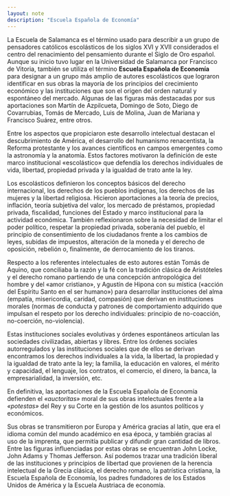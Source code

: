 ```yaml
---
layout: note
description: "Escuela Española de Economía"
---
```


La Escuela de Salamanca es el término usado para describir a un grupo de
pensadores católicos escolásticos de los siglos XVI y XVII considerados el
centro del renacimiento del pensamiento durante el Siglo de Oro español. Aunque
su inicio tuvo lugar en la Universidad de Salamanca por Francisco de Vitoria,
también se utiliza el término **Escuela Española de Economía** para designar a
un grupo más amplio de autores escolásticos que lograron identificar en sus
obras la mayoría de los principios del crecimiento económico y las
instituciones que son el origen del orden natural y espontáneo del mercado.
Algunas de las figuras más destacadas por sus aportaciones son Martín de
Azpilcueta, Domingo de Soto, Diego de Covarrubias, Tomás de Mercado, Luis de
Molina, Juan de Mariana y Francisco Suárez, entre otros.

Entre los aspectos que propiciaron este desarrollo intelectual destacan el
descubrimiento de América, el desarrollo del humanismo renacentista, la Reforma
protestante y los avances científicos en campos emergentes como la astronomía y
la anatomía. Estos factores motivaron la definición de este marco institucional
«escolástico» que defendía los derechos individuales de vida, libertad,
propiedad privada y la igualdad de trato ante la ley.

Los escolásticos definieron los conceptos básicos del derecho internacional,
los derechos de los pueblos indígenas, los derechos de las mujeres y la
libertad religiosa.  Hicieron aportaciones a la teoría de precios, inflación,
teoría subjetiva del valor, los mercado de préstamos, propiedad privada,
fiscalidad, funciones del Estado y marco institucional para la actividad
económica. También reflexionaron sobre la necesidad de limitar el poder
político, respetar la propiedad privada, soberanía del pueblo, el principio de
consentimiento de los ciudadanos frente a los cambios de leyes, subidas de
impuestos, alteración de la moneda y el derecho de oposición, rebelión o,
finalmente, de derrocamiento de los tiranos.

Respecto a los referentes intelectuales de esto autores están Tomás de Aquino,
que conciliaba la razón y la fé con la tradición clásica de Aristóteles y el
derecho romano partiendo de una concepción antropológica del hombre y del «amor
cristiano», y Agustín de Hipona con su mística («acción del Espíritu Santo en
el ser humano») para desarrollar instituciones del alma (empatía, misericordia,
caridad, compasión) que derivan en instituciones morales (normas de conducta y
patrones de comportamiento adquirido que impulsan el respeto por los derecho
individuales: principio de no-coacción, no-coerción, no-violencia).

Estas instituciones sociales evolutivas y órdenes espontáneos articulan las
sociedades civilizadas, abiertas y libres. Entre los órdenes sociales
autorregulados y las instituciones sociales que de ellos se derivan encontramos
los derechos individuales a la vida, la libertad, la propiedad y la igualdad de
trato ante la ley; la familia, la educación en valores, el mérito y capacidad,
el lenguaje, los contratos, el comercio, el dinero, la banca, la
empresarialidad, la inversión, etc.

En definitiva, las aportaciones de la Escuela Española de Economía defienden el
*«auctoritas»* moral de sus obras intelectuales frente a la *«potestas»* del
Rey y su Corte en la gestión de los asuntos políticos y económicos.

Sus obras se transmitieron por Europa y América gracias al latín, que era el
idioma común del mundo académico en esa época, y también gracias al uso de la
imprenta, que permitía publicar y difundir gran cantidad de libros. Entre las
figuras influenciadas por estas obras se encuentran John Locke, John Adams y
Thomas Jefferson. Así podemos trazar una tradición liberal de las instituciones
y principios de libertad que provienen de la herencia intelectual de la Grecia
clásica, el derecho romano, la patrística cristiana, la Escuela Española de
Economía, los padres fundadores de los Estados Unidos de América y la Escuela
Austriaca de economía.
